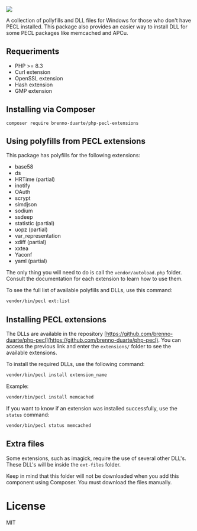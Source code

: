 <img src="https://pecl.php.net/img/peclsmall.gif">

A collection of pollyfills and DLL files for Windows for those who don't have PECL installed. This package also provides an easier way to install DLL for some PECL packages like memcached and APCu.

## Requeriments

- PHP >= 8.3
- Curl extension
- OpenSSL extension
- Hash extension
- GMP extension

## Installing via Composer

```
composer require brenno-duarte/php-pecl-extensions
```

## Using polyfills from PECL extensions

This package has polyfills for the following extensions:

- base58
- ds
- HRTime (partial)
- inotify
- OAuth
- scrypt
- simdjson
- sodium
- ssdeep
- statistic (partial)
- uopz (partial)
- var_representation
- xdiff (partial)
- xxtea
- Yaconf
- yaml (partial)

The only thing you will need to do is call the `vendor/autoload.php` folder. Consult the documentation for each extension to learn how to use them.

To see the full list of available polyfills and DLLs, use this command:

```bash
vendor/bin/pecl ext:list
```

## Installing PECL extensions

The DLLs are available in the repository [https://github.com/brenno-duarte/php-pecl](https://github.com/brenno-duarte/php-pecl). You can access the previous link and enter the `extensions/` folder to see the available extensions.

To install the required DLLs, use the following command:

```bash
vendor/bin/pecl install extension_name
```

Example:

```bash
vendor/bin/pecl install memcached
```

If you want to know if an extension was installed successfully, use the `status` command:

```bash
vendor/bin/pecl status memcached
```

## Extra files

Some extensions, such as imagick, require the use of several other DLL's. These DLL's will be inside the `ext-files` folder.

Keep in mind that this folder will not be downloaded when you add this component using Composer. You must download the files manually.

# License

MIT
